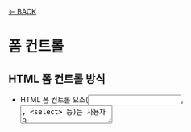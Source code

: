 [← BACK](./README.md)

# 폼 컨트롤

## HTML 폼 컨트롤 방식

- HTML 폼 컨트롤 요소(<input />, <textarea>, <select> 등)는 사용자의 입력 콘텐츠를 자체적으로 관리한다. 
- JavaScript를 사용해 각 컨트롤의 value 값을 확인하면 사용자가 입력한 콘텐츠에 접근할 수 있다. 

```javascript
const inputEmail = document.querySelector('#email')

// GET: HTML 폼 컨트롤 속성 값 읽기
console.log(inputEmail.value)

// SET: HTML 폼 컨트롤 속성 값 쓰기
inputEmail.value = 'yamoo9@naver.com'
```
## React 폼 컨트롤 방식

- React는 컴포넌트 상태 정보를 state 속성으로 관리하며 setState() 메서드를 사용해 상태를 업데이트(교체) 한다.

```javascript
class BaseInput extends Component {
  // 컴포넌트 상태
  state = {
    content: ''
  }
  // 컴포넌트 메서드(이벤트 리스너)
  handleInput = (e) => {
    // 컴포넌트 상태(업데이트)
    this.setState({
      content: e.target.value
    })
  }
  // 컴포넌트 렌더 라이프 사이클 훅
  render() {
    return (
      <label>
        { this.props.label }
        <input
          type={this.props.type}
          value={this.state.content}
          onChange={e => this.handleInput(e)} />
      </label>
    )
  }
}

// React Element
const baseEmailInput = <BaseInput type="email" label="이메일" />
```

### Tota11y Plugin, from Khan Academy

- 크롬 확장프로그램
- 확장프로그램 클릭 => 왼쪽 하단에 안경 아이콘 클릭 => 헤딩 레벨 및 여러가지 접근성 테스트 가능

## 히든 콘텐츠(Hidden Contents)

화면에 보이지 않지만 스크린리더가 읽어주는 요소

### 잘못된 vs 올바른 히든 콘텐츠 처리

```html
<div style="display:none">...</div>
<div style="visibility:hidden">...</div>
<div hidden>...</div>
```

```css
.ally-hidden {
  position: absolute;
  clip: rect(0, 0, 0, 0);
  width: 1px;
  height: 1px;
  overflow: hidden;
  margin: -1px;
  border: 0;
  padding: 0;
  white-space: nowrap;
}
```

### 히든 콘텐츠 컴포넌트 응용

```html
<!-- span 요소로 처리 -->
<AllyHidden>...</AllyHidden>

<!-- a 요소, href 속성 설정 -->
<AllyHidden tag="a" href="#target">...</AllyHidden>

<!-- button 요소, 포커스 상태가 되면 화면에 표시/블러 상태가 되면 화면에서 감춤 -->
<AllyHidden tag="button" focusable>...</AllyHidden>

<!-- button 요소, 포커스 상태에서 화면에 표시될 버튼을 스타일링 -->
<AllyHidden tag="button" focusable className="button">...</AllyHidden>
```

## 접근성 자동 검사 (React-axe)

### React-axe 라이브러리

- Deque Labs의 axe-core 테스트 도구를 래핑
- React 앱의 모든 페이지 접근성을 자동으로 검사하여 개발자에게 실시간 피드백을 전달한다.

### 1.react-axe 모듈 패키지 설치

```sh
$ npm i react-axe
```

### 2.엔트리 파일(index.js) 설정

```javascript
import React from 'react'
import ReactDOM from 'react-dom'
import axe from 'react-axe'

if (process.env.NODE_ENV !== 'production') {
  axe(React, ReactDOM, 1000)
}

ReactDOM.render(<App />, document.getElementById('root'))
```

## 오류 메시지 한글화

- 오류 메시지를 한글로 변경하면 발생한 접근성 오류를 이해하기 쉬워 손쉽게 문제를 해결해 접근성 품질을 향상시킬 수 있다.
- 한글화 파일인 axe-core_locale-ko.zip을 다운로드한 후 압축을 풀고 axe-core_locale-ko/ 디렉토리를 프로젝트 src 디렉토리 내부로 이동시킨다.

### 엔트리 파일(index.js) 설정

```javascript
import React from 'react'
import ReactDOM from 'react-dom'
import axe from 'react-axe'
import './axe-core_locale-ko'

if (process.env.NODE_ENV !== 'production') {
  axe(React, ReactDOM, 1000)
}

ReactDOM.render(<App />, document.getElementById('root'))
```
